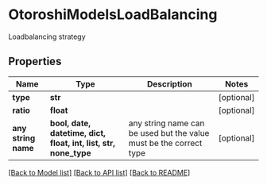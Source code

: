# OtoroshiModelsLoadBalancing

Loadbalancing strategy

## Properties
Name | Type | Description | Notes
------------ | ------------- | ------------- | -------------
**type** | **str** |  | [optional] 
**ratio** | **float** |  | [optional] 
**any string name** | **bool, date, datetime, dict, float, int, list, str, none_type** | any string name can be used but the value must be the correct type | [optional]

[[Back to Model list]](../README.md#documentation-for-models) [[Back to API list]](../README.md#documentation-for-api-endpoints) [[Back to README]](../README.md)


